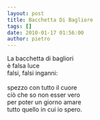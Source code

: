 ```yaml
---
layout: post
title: Bacchetta Di Bagliore
tags: []
date: 2010-01-17 01:56:00
author: pietro
---
```

La bacchetta di bagliori<br/>è falsa luce<br/>falsi, falsi inganni:<br/><br/>spezzo con tutto il cuore<br/>ciò che so non esser vero<br/>per poter un giorno amare<br/>tutto quello in cui io spero.
